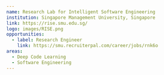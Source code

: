 ```yaml
---
name: Research Lab for Intelligent Software Engineering
institution: Singapore Management University, Singapore
link: https://rise.smu.edu.sg/
logo: images/RISE.png
opportunities:
  - label: Research Engineer
    link: https://smu.recruiterpal.com/career/jobs/rnk6o
areas:
  - Deep Code Learning
  - Software Engineering
---
```

